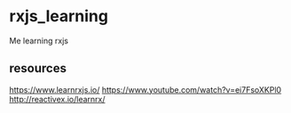 # rxjs_learning
Me learning rxjs

## resources
https://www.learnrxjs.io/
https://www.youtube.com/watch?v=ei7FsoXKPl0
http://reactivex.io/learnrx/
